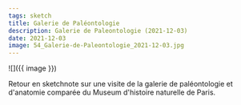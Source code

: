 ```yaml
---
tags: sketch
title: Galerie de Paléontologie
description: Galerie de Paleontologie (2021-12-03)
date: 2021-12-03
image: 54_Galerie-de-Paleontologie_2021-12-03.jpg
---
```


![]({{ image }}) 

<p>
    Retour en sketchnote sur une visite de la galerie de paléontologie et d'anatomie comparée
    du Museum d'histoire naturelle de Paris.
</p>
